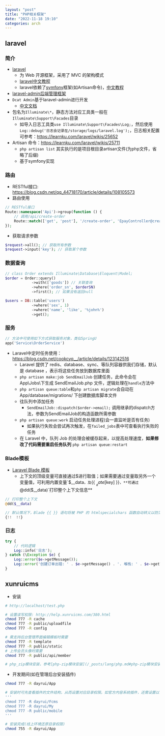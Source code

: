 ```yaml
---
layout: "post"
title: "PHP相关框架"
date: "2022-11-18 19:10"
categories: arch
---
```


## laravel

### 简介

- [laravel](https://laravel.com/)
    - 为 Web 开源框架，采用了 MVC 的架构模式
    - [laravel中文教程](https://learnku.com/laravel/wikis)
    - laravel依赖了[symfony](https://symfony.com/)框架(如Artisan命令)，[中文教程](http://symfony.p2hp.com/)
- [laravel-admin后端管理框架](https://laravel-admin.org/)
- `Dcat Admin`基于laravel-admin进行开发
    - [中文文档](https://learnku.com/docs/dcat-admin/2.x)
- 包名为`Illuminate\*`，静态方法对应工具类一般在`Illuminate\Support\Facades`目录
    - 如导入日志工具类`use Illuminate\Support\Facades\Log;`，然后使用`Log::debug('日志会记录在/storage/logs/laravel.log');`，日志相关配置可参考：https://learnku.com/laravel/wikis/25652
- Artisan 命令：https://learnku.com/laravel/wikis/25711
    - `php artisan list` 其实执行的是项目根目录artisan文件(为php文件，省略了后缀)
    - 基于symfony实现

### 路由

- RESTful接口: https://blog.csdn.net/qq_44718170/article/details/108105573
- 路由使用

```php
// RESTful接口
Route::namespace('Api')->group(function () {
    // 调用/api/create-order
    Route::match(['get', 'post'], '/create-order', 'EpayController@createOrder');
});
```
- 获取请求参数

```php
$request->all(); // 获取所有参数
$request->input('key'); // 获取某个参数
```

### 数据查询

```php
// class Order extends Illuminate\Database\Eloquent\Model;
$order = Order::query()
            ->with(['goods']) // 关联查询
            ->where('order_sn', $orderSN)
            ->first(); // 如果没有返回null

$users = DB::table('users')
            ->where('sex', 1)
            ->where('name', 'like', '%john%')
            ->get();
```

### 服务

```php
// 方法中可使用如下方式获取服务对象，类似SpringU
app('Service\OrderService')
```

- Laravel中定时任务使用：https://blog.csdn.net/cookcyq__/article/details/123142516
    - Laravel 提供了 redis、database、sync、等队列容器供我们存储，默认是 database ，表示将这些任务放到数据库里面
    - `php artisan make:job SendEmailJob` 创建任务，此命令会在 App\Jobs\下生成 SendEmailJob.php 文件，逻辑处理在`handle`方法中
    - `php artisan queue:table`和`php artisan migrate`会自动在 App/database/migrations/ 下创建数据库脚本文件
    - 往队列中添加任务
        - `SendEmailJob::dispatch($order->email);` 调用继承的dispatch方法，参数为SendEmailJob的构造函数所需参数
    - `php artisan queue:work` 启动任务处理进程(会一直监听是否有任务)
        - 如果执行失败会尝试再次触发，在`failed_jobs`表中可查看执行失败的任务
    - 在 Laravel 中，队列 Job 的处理会被缓存起来，以提高处理速度，**如果修改了代码需要重启任务队列** `php artisan queue:restart`

### Blade模板

-  [Laravel Blade 模板](https://learnku.com/docs/laravel/9.x/blade/12216)
    - 上下文的顶级变量可直接通过$进行取值；如果需要通过变量取另外一个变量值，可利用内置变量`$__data`，及`{{ $__date[$key] }}`，**可通过`@dd($__data)`打印整个上下文信息**
```php
// 打印整个上下文
@dd($__data)

// 默认情况下，Blade {{ }} 语句将被 PHP 的 htmlspecialchars 函数自动转义以防范 XSS 攻击。如果不想您的数据被转义，那么您可使用如下的语法
{!!  !!}
```

### 日志

```php
try {
    // 代码逻辑
    Log::info('日志');
} catch (\Exception $e) {
    Log::error($e->getMessage());
    Log::error('创建订单出错: ' . $e->getMessage() . '. 堆栈: ' . $e->getTraceAsString()); // 推荐，换行打印堆栈
}
```

## xunruicms

- 安装

```bash
# http://localhost/test.php

# 设置读写权限: http://help.xunruicms.com/380.html
chmod 777 -R cache
chmod 777 -R public/uploadfile
chmod 777 -R config

# 需支持后台管理界面编辑模板时需要
chmod 777 -R template
chmod 777 -R public/static
# 上传会员头像时需要
chmod 777 -R public/api/member

# php_zip模块安装，参考[php-zip模块安装](/_posts/lang/php.md#php-zip模块安装)
```
- 开发期间(如在管理后台安装插件)

```bash
chmod 777 -R dayrui/App

# 安装时可先查看插件的文件结构，从而设置对应目录权限。如官方内容系统插件，还需设置以下目录
'''
chmod 777 -R dayrui/Fcms
chmod 777 -R dayrui/My
chmod 777 -R public/mobile
'''

# 安装完成(线上环境还原目录权限)
chmod 755 -R dayrui/App
```



